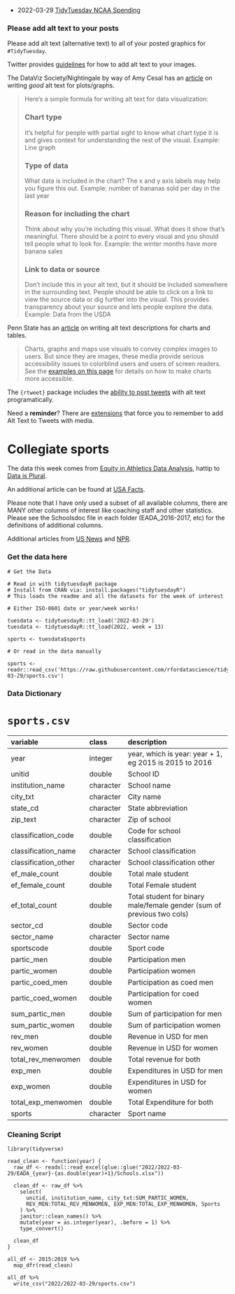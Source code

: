 * 2022-03-29 [TidyTuesday NCAA Spending](https://hardin47.github.io/TidyTuesday/2022-03-29/ncaa.html)

### Please add alt text to your posts

Please add alt text (alternative text) to all of your posted graphics for `#TidyTuesday`. 

Twitter provides [guidelines](https://help.twitter.com/en/using-twitter/picture-descriptions) for how to add alt text to your images.

The DataViz Society/Nightingale by way of Amy Cesal has an [article](https://medium.com/nightingale/writing-alt-text-for-data-visualization-2a218ef43f81) on writing _good_ alt text for plots/graphs.

> Here’s a simple formula for writing alt text for data visualization:
> ### Chart type
> It’s helpful for people with partial sight to know what chart type it is and gives context for understanding the rest of the visual.
> Example: Line graph
> ### Type of data
> What data is included in the chart? The x and y axis labels may help you figure this out.
> Example: number of bananas sold per day in the last year
> ### Reason for including the chart
> Think about why you’re including this visual. What does it show that’s meaningful. There should be a point to every visual and you should tell people what to look for.
> Example: the winter months have more banana sales
> ### Link to data or source
> Don’t include this in your alt text, but it should be included somewhere in the surrounding text. People should be able to click on a link to view the source data or dig further into the visual. This provides transparency about your source and lets people explore the data.
> Example: Data from the USDA

Penn State has an [article](https://accessibility.psu.edu/images/charts/) on writing alt text descriptions for charts and tables.

> Charts, graphs and maps use visuals to convey complex images to users. But since they are images, these media provide serious accessibility issues to colorblind users and users of screen readers. See the [examples on this page](https://accessibility.psu.edu/images/charts/) for details on how to make charts more accessible.

The `{rtweet}` package includes the [ability to post tweets](https://docs.ropensci.org/rtweet/reference/post_tweet.html) with alt text programatically.

Need a **reminder**? There are [extensions](https://chrome.google.com/webstore/detail/twitter-required-alt-text/fpjlpckbikddocimpfcgaldjghimjiik/related) that force you to remember to add Alt Text to Tweets with media.

# Collegiate sports

The data this week comes from [Equity in Athletics Data Analysis](https://ope.ed.gov/athletics/#/datafile/list), hattip to [Data is Plural](https://www.data-is-plural.com/archive/2020-10-21-edition/).

An additional article can be found at [USA Facts](https://usafacts.org/articles/coronavirus-college-football-profit-sec-acc-pac-12-big-ten-millions-fall-2020/).

Please note that I have only used a subset of all available columns, there are MANY other columns of interest like coaching staff and other statistics. Please see the Schoolsdoc file in each folder (EADA_2016-2017, etc) for the definitions of additional columns.

Additional articles from [US News](https://www.usnews.com/news/sports/articles/2021-10-26/second-ncaa-gender-equity-report-shows-spending-disparities#:~:text=The%20NCAA%20spent%20%244%2C285%20per,championships%20than%20for%20the%20women's.) and [NPR](https://www.npr.org/2021/10/27/1049530975/ncaa-spends-more-on-mens-sports-report-reveals).

### Get the data here

```{r}
# Get the Data

# Read in with tidytuesdayR package 
# Install from CRAN via: install.packages("tidytuesdayR")
# This loads the readme and all the datasets for the week of interest

# Either ISO-8601 date or year/week works!

tuesdata <- tidytuesdayR::tt_load('2022-03-29')
tuesdata <- tidytuesdayR::tt_load(2022, week = 13)

sports <- tuesdata$sports

# Or read in the data manually

sports <- readr::read_csv('https://raw.githubusercontent.com/rfordatascience/tidytuesday/master/data/2022/2022-03-29/sports.csv')

```
### Data Dictionary

# `sports.csv`

|variable             |class     |description |
|:--------------------|:---------|:-----------|
|year                 |integer   | year, which is year: year + 1, eg 2015 is 2015 to 2016 |
|unitid               |double    | School ID |
|institution_name     |character | School name |
|city_txt             |character | City name |
|state_cd             |character | State abbreviation |
|zip_text             |character | Zip of school |
|classification_code  |double    | Code for school classification |
|classification_name  |character | School classification |
|classification_other |character | School classification other |
|ef_male_count        |double    | Total male student  |
|ef_female_count      |double    | Total Female student  |
|ef_total_count       |double    | Total student  for binary male/female gender (sum of previous two cols) |
|sector_cd            |double    | Sector code |
|sector_name          |character | Sector name |
|sportscode           |double    | Sport code |
|partic_men           |double    | Participation men  |
|partic_women         |double    | Participation women |
|partic_coed_men      |double    | Participation as coed men |
|partic_coed_women    |double    | Participation for coed women|
|sum_partic_men       |double    | Sum of participation for men |
|sum_partic_women     |double    | Sum of participation women |
|rev_men              |double    | Revenue in USD for men |
|rev_women            |double    | Revenue in USD for women |
|total_rev_menwomen   |double    | Total revenue for both|
|exp_men              |double    | Expenditures in USD for men |
|exp_women            |double    | Expenditures in USD for women |
|total_exp_menwomen   |double    | Total Expenditure for both |
|sports               |character | Sport name |


### Cleaning Script

```
library(tidyverse)

read_clean <- function(year) {
  raw_df <- readxl::read_excel(glue::glue("2022/2022-03-29/EADA_{year}-{as.double(year)+1}/Schools.xlsx"))

  clean_df <- raw_df %>%
    select(
      unitid, institution_name, city_txt:SUM_PARTIC_WOMEN,
      REV_MEN:TOTAL_REV_MENWOMEN, EXP_MEN:TOTAL_EXP_MENWOMEN, Sports
    ) %>%
    janitor::clean_names() %>%
    mutate(year = as.integer(year), .before = 1) %>%
    type_convert()

  clean_df
}

all_df <- 2015:2019 %>%
  map_dfr(read_clean)

all_df %>% 
  write_csv("2022/2022-03-29/sports.csv")
```

